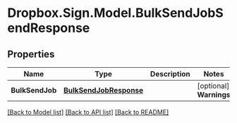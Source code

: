 # Dropbox.Sign.Model.BulkSendJobSendResponse

## Properties

Name | Type | Description | Notes
------------ | ------------- | ------------- | -------------
**BulkSendJob** | [**BulkSendJobResponse**](BulkSendJobResponse.md) |    | [optional] **Warnings** | [**List&lt;WarningResponse&gt;**](WarningResponse.md) |  A list of warnings.  | [optional] 

[[Back to Model list]](../README.md#documentation-for-models) [[Back to API list]](../README.md#documentation-for-api-endpoints) [[Back to README]](../README.md)

